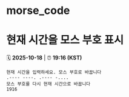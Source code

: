# morse_code
# 현재 시간을 모스 부호 표시
<!-- MORSE_TIME_START -->
🗓️ **2025-10-18** | ⏰ **19:16 (KST)**

```
현재 시간을 입력하세요. 모스 부호로 바꿉니다
.---- ----. .---- -....
모스 부호를 다시 현재 시간으로 바꿉니다
1916
```
<!-- MORSE_TIME_END -->
